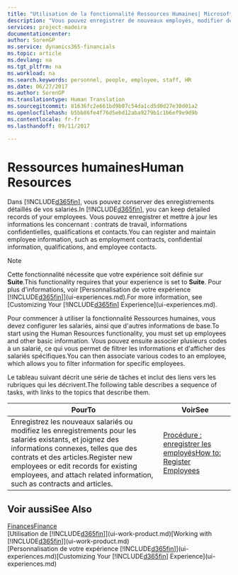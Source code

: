 ```yaml
---
title: "Utilisation de la fonctionnalité Ressources Humaines| Microsoft Docs"
description: "Vous pouvez enregistrer de nouveaux employés, modifier des informations sur le personnel existant, et enregistrer et analyser les absences."
services: project-madeira
documentationcenter: 
author: SorenGP
ms.service: dynamics365-financials
ms.topic: article
ms.devlang: na
ms.tgt_pltfrm: na
ms.workload: na
ms.search.keywords: personnel, people, employee, staff, HR
ms.date: 06/27/2017
ms.author: SorenGP
ms.translationtype: Human Translation
ms.sourcegitcommit: 81636fc2e661bd9b07c54da1cd5d0d27e30d01a2
ms.openlocfilehash: b5bb86fe4f76d5ebd12aba9279b1c1b6ef9e9d9b
ms.contentlocale: fr-fr
ms.lasthandoff: 09/11/2017

---
```

# <a name="human-resources"></a><span data-ttu-id="6d977-103">Ressources humaines</span><span class="sxs-lookup"><span data-stu-id="6d977-103">Human Resources</span></span>
<span data-ttu-id="6d977-104">Dans [!INCLUDE[d365fin](includes/d365fin_md.md)], vous pouvez conserver des enregistrements détaillés de vos salariés.</span><span class="sxs-lookup"><span data-stu-id="6d977-104">In [!INCLUDE[d365fin](includes/d365fin_md.md)], you can keep detailed records of your employees.</span></span> <span data-ttu-id="6d977-105">Vous pouvez enregistrer et mettre à jour les informations les concernant : contrats de travail, informations confidentielles, qualifications et contacts.</span><span class="sxs-lookup"><span data-stu-id="6d977-105">You can register and maintain employee information, such as employment contracts, confidential information, qualifications, and employee contacts.</span></span>

> [!NOTE]  
>   <span data-ttu-id="6d977-106">Cette fonctionnalité nécessite que votre expérience soit définie sur **Suite**.</span><span class="sxs-lookup"><span data-stu-id="6d977-106">This functionality requires that your experience is set to **Suite**.</span></span> <span data-ttu-id="6d977-107">Pour plus d'informations, voir [Personnalisation de votre expérience [!INCLUDE[d365fin](includes/d365fin_md.md)]](ui-experiences.md).</span><span class="sxs-lookup"><span data-stu-id="6d977-107">For more information, see [Customizing Your [!INCLUDE[d365fin](includes/d365fin_md.md)] Experience](ui-experiences.md).</span></span>

<span data-ttu-id="6d977-108">Pour commencer à utiliser la fonctionnalité Ressources humaines, vous devez configurer les salariés, ainsi que d'autres informations de base.</span><span class="sxs-lookup"><span data-stu-id="6d977-108">To start using the Human Resources functionality, you must set up employees and other basic information.</span></span> <span data-ttu-id="6d977-109">Vous pouvez ensuite associer plusieurs codes à un salarié, ce qui vous permet de filtrer les informations et d'afficher des salariés spécifiques.</span><span class="sxs-lookup"><span data-stu-id="6d977-109">You can then associate various codes to an employee, which allows you to filter information for specific employees.</span></span>

<span data-ttu-id="6d977-110">Le tableau suivant décrit une série de tâches et inclut des liens vers les rubriques qui les décrivent.</span><span class="sxs-lookup"><span data-stu-id="6d977-110">The following table describes a sequence of tasks, with links to the topics that describe them.</span></span>

| <span data-ttu-id="6d977-111">Pour</span><span class="sxs-lookup"><span data-stu-id="6d977-111">To</span></span> | <span data-ttu-id="6d977-112">Voir</span><span class="sxs-lookup"><span data-stu-id="6d977-112">See</span></span> |
| --- | --- |
| <span data-ttu-id="6d977-113">Enregistrez les nouveaux salariés ou modifiez les enregistrements pour les salariés existants, et joignez des informations connexes, telles que des contrats et des articles.</span><span class="sxs-lookup"><span data-stu-id="6d977-113">Register new employees or edit records for existing employees, and attach related information, such as contracts and articles.</span></span> |[<span data-ttu-id="6d977-114">Procédure : enregistrer les employés</span><span class="sxs-lookup"><span data-stu-id="6d977-114">How to: Register Employees</span></span>](hr-how-register-employees.md) |

## <a name="see-also"></a><span data-ttu-id="6d977-115">Voir aussi</span><span class="sxs-lookup"><span data-stu-id="6d977-115">See Also</span></span>
[<span data-ttu-id="6d977-116">Finances</span><span class="sxs-lookup"><span data-stu-id="6d977-116">Finance</span></span>](finance.md)  
<span data-ttu-id="6d977-117">[Utilisation de [!INCLUDE[d365fin](includes/d365fin_md.md)]](ui-work-product.md)</span><span class="sxs-lookup"><span data-stu-id="6d977-117">[Working with [!INCLUDE[d365fin](includes/d365fin_md.md)]](ui-work-product.md)</span></span>  
<span data-ttu-id="6d977-118">[Personnalisation de votre expérience [!INCLUDE[d365fin](includes/d365fin_md.md)]](ui-experiences.md)</span><span class="sxs-lookup"><span data-stu-id="6d977-118">[Customizing Your [!INCLUDE[d365fin](includes/d365fin_md.md)] Experience](ui-experiences.md)</span></span>        

